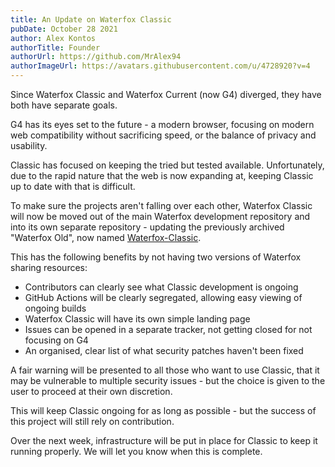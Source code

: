 ```yaml
---
title: An Update on Waterfox Classic
pubDate: October 28 2021
author: Alex Kontos
authorTitle: Founder
authorUrl: https://github.com/MrAlex94
authorImageUrl: https://avatars.githubusercontent.com/u/4728920?v=4
---
```


Since Waterfox Classic and Waterfox Current (now G4) diverged, they have both have separate goals.

G4 has its eyes set to the future - a modern browser, focusing on modern web compatibility without sacrificing speed, or the balance of privacy and usability.

Classic has focused on keeping the tried but tested available. Unfortunately, due to the rapid nature that the web is now expanding at, keeping Classic up to date with that is difficult.

To make sure the projects aren't falling over each other, Waterfox Classic will now be moved out of the main Waterfox development repository and into its own separate repository - updating the previously archived "Waterfox Old", now named [Waterfox-Classic](https://github.com/WaterfoxCo/Waterfox-Classic).

This has the following benefits by not having two versions of Waterfox sharing resources:

* Contributors can clearly see what Classic development is ongoing
* GitHub Actions will be clearly segregated, allowing easy viewing of ongoing builds
* Waterfox Classic will have its own simple landing page
* Issues can be opened in a separate tracker, not getting closed for not focusing on G4
* An organised, clear list of what security patches haven't been fixed

A fair warning will be presented to all those who want to use Classic, that it may be vulnerable to multiple security issues - but the choice is given to the user to proceed at their own discretion.

This will keep Classic ongoing for as long as possible - but the success of this project will still rely on contribution.

Over the next week, infrastructure will be put in place for Classic to keep it running properly. We will let you know when this is complete.